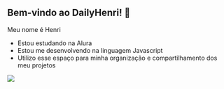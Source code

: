 ## Bem-vindo ao DailyHenri! 🔷

Meu nome é Henri

- Estou estudando na Alura
- Estou me desenvolvendo na linguagem Javascript
- Utilizo esse espaço para minha organização e compartilhamento dos meu projetos


![](https://media1.tenor.com/m/SpXWQo0Mq7EAAAAd/welcome-michael-scott.gif)
